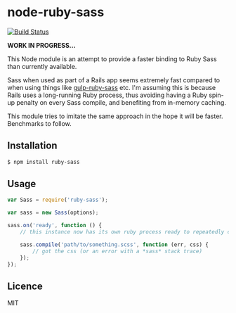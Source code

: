 # node-ruby-sass

[![Build Status](https://secure.travis-ci.org/callumlocke/node-ruby-sass.png?branch=master)](http://travis-ci.org/callumlocke/node-ruby-sass)

**WORK IN PROGRESS...**

This Node module is an attempt to provide a faster binding to Ruby Sass than currently available.

Sass when used as part of a Rails app seems extremely fast compared to when using things like [gulp-ruby-sass](#) etc. I'm assuming this is because Rails uses a long-running Ruby process, thus avoiding having a Ruby spin-up penalty on every Sass compile, and benefiting from in-memory caching.

This module tries to imitate the same approach in the hope it will be faster. Benchmarks to follow.


## Installation

```sh
$ npm install ruby-sass
```

## Usage

```js
var Sass = require('ruby-sass');

var sass = new Sass(options);

sass.on('ready', function () {
    // this instance now has its own ruby process ready to repeatedly compile sass/scss files.

    sass.compile('path/to/something.scss', function (err, css) {
        // got the css (or an error with a *sass* stack trace)
    });
});
```


## Licence

MIT
